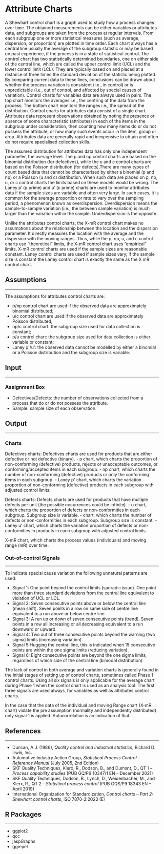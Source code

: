 Attribute Charts
==========================

A Shewhart control chart is a graph used to study how a process changes over time. The obtained measurements can be either variables or attributes data, and subgroups are taken from the process at regular intervals. From each subgroup one or more statistical measures (such as average, dispersion, or proportion) are plotted in time order. Each chart always has a central line usually the average of the subgroup statistic or may be based on past experience, if the process is in a state of statistical control. The control chart has two statistically determined boundaries, one on either side of the central line, which are called the upper control limit (UCL) and the lower control limit (LCL). They are typically based on and placed at a distance of three times the standard deviation of the statistic being plotted. By comparing current data to these lines, conclusions can be drawn about whether the process variation is consistent (i.e., in control) or is unpredictable (i.e., out of control, and affected by special causes of variation). Control charts for variables data are always used in pairs. The top chart monitors the averages i.e., the centring of the data from the process. The bottom chart monitors the ranges i.e., the spread of the distribution. Control charts for attributes data consist of a single chart. Attributes data represent observations obtained by noting the presence or absence of some characteristic (attributes) in each of the items in the subgroup under consideration, then counting how many items do or do not possess the attribute, or how many such events occur in the item, group or area. Attributes data are generally rapid and inexpensive to obtain and often do not require specialised collection skills.

The assumed distribution for attributes data has only one independent parameter, the average level. The p and np control charts are based on the binomial distribution (for defectives), while the u and c control charts are based on the Poisson distribution (for defects).There are many types of count based data that cannot be characterised by either a binomial (p and np) or a Poisson (u and c) distribution. When such data are placed on p, np, u, or c control charts the limits based on these models would be wrong. The Laney p′ (p prime) and u′ (u prime) charts  are used to monitor attributes data if the sample sizes are variable and often very large. In such cases, it is common for the average proportion or rate to vary over the sampling period, a phenomenon known as overdispersion. Overdispersion means the sample-to-sample variation (i.e., the between sample variation) is much larger than the variation within the sample. Underdispersion is the opposite.

Unlike the attributes control charts, the X-mR control chart makes no assumptions about the relationship between the location and the dispersion parameter. It directly measures the location with the average and the dispersion with the moving ranges. Thus, while the p, np, u, and c control charts use “theoretical” limits, the X-mR control chart uses “empirical” limits. X-mR control charts are used if the sample sizes are reasonable constant. Laney control charts are used if sample sizes vary; if the sample size is constant the Laney control chart is exactly the same as the X mR control chart.


## Assumptions 
-------
The assumptions for attributes control charts are:
- p/np control chart are used if the observed data are approximately binomial distributed;
- u/c control chart are used if the observed data are approximately Poisson distributed;
- np/c control chart: the subgroup size used for data collection is constant;
- p/u control chart: the subgroup size used for data collection is either variable or constant;
- Laney p'/u': the observed data  cannot be modelled by either a binomial or a Poisson distribution and the subgroup size is variable.

## Input
-------
### Assignment Box 
- Defectives/Defects: the number of observations collected from a process that do or do not possess the attribute.
- Sample: sample size of each observation. 

## Output
-------
### Charts
Defectives charts: Defectives charts are used for products that are either defective or not defective (binary).
    - p chart, which charts the proportion of non-conforming (defective) products, rejects or unacceptable outcomes, or conforming/accepted items in each subgroup.
    - np chart, which charts the number of non-conforming (defective) products or only the conforming items in each subgroup.
    - Laney p' chart, which charts the variation proportion of non-conforming (defective) products in each subgroup with adjusted control limits.

Defects charts: Defects charts are used for products that have multiple defects per unit (the possible occurrences could be infinite).
    - u chart, which charts the proportion of defects or non-conformities in each subgroup. Subgroup size is variable.
    - chart, which charts the number of defects or non-conformities in each subgroup. Subgroup size is constant.
    - Laney u' chart, which charts the variation proportion of defects or non-conformities in products in each subgroup with adjusted control limits.

X-mR chart, which charts the process values (individuals) and moving range (mR) over time.


### Out-of-control Signals 
-------
 To indicate special cause variation the following unnatural patterns are used:

- Signal 1: One point beyond the control limits (sporadic issue). One point more than three standard deviations from the central line equivalent to violation of UCL or LCL.
- Signal 2: Seven consecutive points above or below the central line (mean shift). Seven points in a row on same side of centre line equivalent to a run above or below centre line.
- Signal 3: A run up or down of seven consecutive points (trend). Seven points  in a row all increasing or all decreasing equivalent to a run downward or upward.
- Signal 4: Two out of three consecutive points beyond the warning (two sigma) limits (increasing variation).
- Signal 5:Hugging the central line, this is indicated when 15 consecutive points are within the one sigma limits (reducing variation).
- Signal 6: Eight consecutive points are beyond the one sigma limits, regardless of which side of the central line (bimodal distribution).

The lack of control in both average and variation charts is generally found in the initial stages of setting up of control charts, sometimes called Phase 1 control charts. Using all six signals is only applicable for the average chart during Phase 1 when the control chart is used as an analysis tool. The first three signals are used always, for variables as well as attributes control charts.

In the case that the data of the individual and moving Range chart (X-mR chart) violate the pre assumption (normality and independently distributed) only signal 1 is applied. Autocorrelation is an indication of that.


## References 
-------

- Duncan, A.J. (1986), *Quality control and industrial statistics*, Richard D. Irwin, Inc.
- Automotive Industry Action Group, *Statistical Process Control – Reference Manual* (July 2005, 2nd Edition)
- SKF Quality Techniques, Klerx, R., Dodson, B., and Dumont, D., QT 1 – *Process capability studies* (PUB GQ/P9 10347/1 EN – December 2021)
- SKF Quality Techniques, Dodson, B., Lynch, D., Weidenbacher, M., and Klerx, R., QT 2 – *Statistical process control* (PUB GQS/P9 18343 EN – April 2019)
- International Organization for Standardization, *Control charts – Part 2: Shewhart control charts*, ISO 7870-2:2023 (E)


## R Packages
-------
- ggplot2
- qcc
- jaspGraphs
- ggrepel
